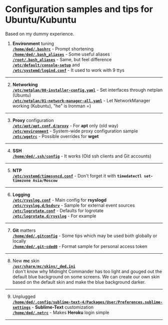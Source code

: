 # Configuration samples and tips for Ubuntu/Kubuntu
Based on my dummy experience.
1. **Environment** tuning    
[**`/home/ded/.bashrc`**](https://github.com/wildfielded/samples-ubuntu/blob/master/home/ded/.bashrc) - Prompt shortening    
[**`/home/ded/.bash_aliases`**](https://github.com/wildfielded/samples-ubuntu/blob/master/home/ded/.bash_aliases) - Some useful aliases    
[**`/root/.bash_aliases`**](https://github.com/wildfielded/samples-ubuntu/blob/master/root/.bash_aliases) - Same, but feel difference    
[**`/etc/default/console-setup`**](https://github.com/wildfielded/samples-ubuntu/blob/master/etc/default/console-setup) and    
[**`/etc/systemd/logind.conf`**](https://github.com/wildfielded/samples-ubuntu/blob/master/etc/systemd/logind.conf) - It used to work with 9 ttys    
----
2. **Networking**    
[**`/etc/netplan/00-installer-config.yaml`**](https://github.com/wildfielded/samples-ubuntu/blob/master/etc/netplan/00-installer-config.yaml) - Set interfaces through netplan (Ubuntu)    
[**`/etc/netplan/01-network-manager-all.yaml`**](https://github.com/wildfielded/samples-ubuntu/blob/master/etc/netplan/01-network-manager-all.yaml) - Let NetworkManager working (Kubuntu), "he" is Ironman =)    
----
3. **Proxy** configuration    
[**`/etc/apt/apt.conf.d/proxy`**](https://github.com/wildfielded/samples-ubuntu/blob/master/etc/apt/apt.conf.d/proxy) - For **apt** only (old way)    
[**`/etc/environment`**](https://github.com/wildfielded/samples-ubuntu/blob/master/etc/environment) - System-wide proxy configuration sample    
[**`/etc/wgetrc`**](https://github.com/wildfielded/samples-ubuntu/blob/master/etc/wgetrc) - Possible overrides for **wget**    
----
4. **SSH**    
[**`/home/ded/.ssh/config`**](https://github.com/wildfielded/samples-ubuntu/blob/master/home/ded/.ssh/config) - It works (Old ssh clients and Git accounts)    
----
5. **NTP**    
[**`/etc/systemd/timesyncd.conf`**](https://github.com/wildfielded/samples-ubuntu/blob/master/etc/systemd/timesyncd.conf) - Don't forget it with **`timedatectl set-timezone Asia/Moscow`**    
----
6. **Logging**    
[**`/etc/rsyslog.conf`**](https://github.com/wildfielded/samples-ubuntu/blob/master/etc/rsyslog.conf) - Main config for **rsyslogd**    
[**`/etc/rsyslog.d/bsdsrv`**](https://github.com/wildfielded/samples-ubuntu/blob/master/etc/rsyslog.d/bsdsrv) - Sample for external event sources    
[**`/etc/logrotate.conf`**](https://github.com/wildfielded/samples-ubuntu/blob/master/etc/logrotate.conf) - Defaults for logrotate    
[**`/etc/logrotate.d/rsyslog`**](https://github.com/wildfielded/samples-ubuntu/blob/master/etc/logrotate.d/rsyslog) - For example    
----
7. **Git** matters    
[**`/home/ded/.gitconfig`**](https://github.com/wildfielded/samples-ubuntu/blob/master/home/ded/.gitconfig) - Some tips which may be used both globally or locally    
[**`/home/ded/.git-cded0`**](https://github.com/wildfielded/samples-ubuntu/blob/master/home/ded/.git-cred0) - Format sample for personal access token    
----
8. New **mc** skin    
[**`/usr/share/mc/skins/_ded.ini`**](https://github.com/wildfielded/samples-ubuntu/blob/master/usr/share/mc/skins/_ded.ini)    
I don't know why Midnight Commander has too light and gouged out the default blue background on some screens.
We can create our own skin based on the default skin and make the blue background darker.
----
9. Unplugged    
[**`/home/ded/.config/sublime-text-4/Packages/User/Preferences.sublime-settings`**](https://github.com/wildfielded/samples-ubuntu/blob/master/home/ded/.config/sublime-text-4/Packages/User/Preferences.sublime-settings) - **Sublime-Text** customization    
[**`/home/ded/.netrc`**](https://github.com/wildfielded/samples-ubuntu/blob/master/home/ded/.netrc) - Makes **Heroku** login simple    
----
